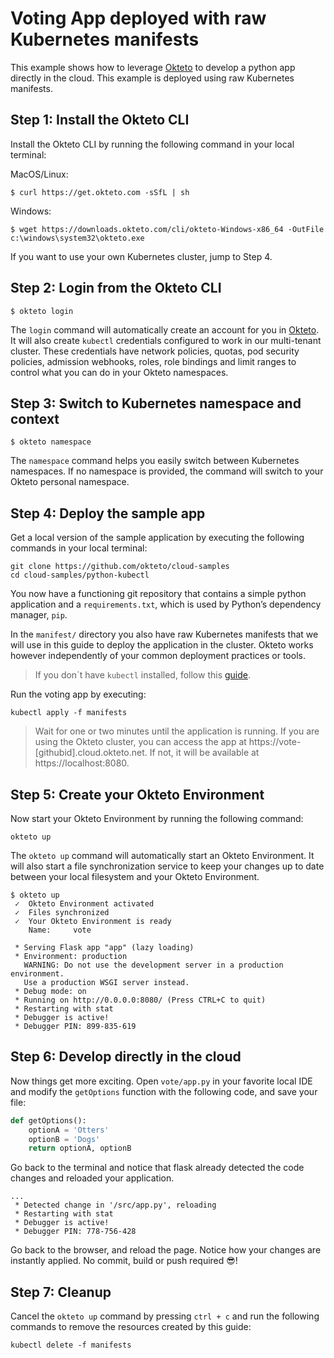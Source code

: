 # Voting App deployed with raw Kubernetes manifests

This example shows how to leverage [Okteto](https://okteto.com) to develop a python app directly in the cloud.
This example is deployed using raw Kubernetes manifests.

## Step 1: Install the Okteto CLI

Install the Okteto CLI by running the following command in your local terminal:

MacOS/Linux:

```console
$ curl https://get.okteto.com -sSfL | sh
```

Windows:

```console
$ wget https://downloads.okteto.com/cli/okteto-Windows-x86_64 -OutFile c:\windows\system32\okteto.exe
```

If you want to use your own Kubernetes cluster, jump to Step 4.

## Step 2: Login from the Okteto CLI

```console
$ okteto login
```

The `login` command will automatically create an account for you in [Okteto](https://cloud.okteto.com). It will also create `kubectl` credentials configured to work in our multi-tenant cluster. These credentials have network policies, quotas, pod security policies, admission webhooks, roles, role bindings and limit ranges to control what you can do in your Okteto namespaces.

## Step 3: Switch to Kubernetes namespace and context

```console
$ okteto namespace
```

The `namespace` command helps you easily switch between Kubernetes namespaces. If no namespace is provided, the command will switch to your Okteto personal namespace.


## Step 4: Deploy the sample app

Get a local version of the sample application by executing the following commands in your local terminal:

```console
git clone https://github.com/okteto/cloud-samples
cd cloud-samples/python-kubectl
```

You now have a functioning git repository that contains a simple python application and a `requirements.txt`, which is used by Python’s dependency manager, `pip`.

In the `manifest/` directory you also have raw Kubernetes manifests that we will use in this guide to deploy the application in the cluster. Okteto works however independently of your common deployment practices or tools.

> If you don´t have `kubectl` installed, follow this [guide](https://kubernetes.io/docs/tasks/tools/install-kubectl/).

Run the voting app by executing:

```console
kubectl apply -f manifests
```

> Wait for one or two minutes until the application is running. If you are using the Okteto cluster, you can access the app at https://vote-[githubid].cloud.okteto.net. If not, it will be available at https://localhost:8080.


## Step 5: Create your Okteto Environment

Now start your Okteto Environment by running the following command:

```console
okteto up

```
The `okteto up` command will automatically start an Okteto Environment. It will also start a file synchronization service to keep your changes up to date between your local filesystem and your Okteto Environment.

```console
$ okteto up
 ✓  Okteto Environment activated
 ✓  Files synchronized
 ✓  Your Okteto Environment is ready
    Name:     vote

 * Serving Flask app "app" (lazy loading)
 * Environment: production
   WARNING: Do not use the development server in a production environment.
   Use a production WSGI server instead.
 * Debug mode: on
 * Running on http://0.0.0.0:8080/ (Press CTRL+C to quit)
 * Restarting with stat
 * Debugger is active!
 * Debugger PIN: 899-835-619
 ```

## Step 6: Develop directly in the cloud

Now things get more exciting. Open `vote/app.py` in your favorite local IDE and modify the `getOptions` function with the following code, and save your file:

```python
def getOptions():
    optionA = 'Otters'
    optionB = 'Dogs'
    return optionA, optionB
```

Go back to the terminal and notice that flask already detected the code changes and reloaded your application.

```console
...
 * Detected change in '/src/app.py', reloading
 * Restarting with stat
 * Debugger is active!
 * Debugger PIN: 778-756-428
```

Go back to the browser, and reload the page. Notice how your changes are instantly applied. No commit, build or push required 😎! 


## Step 7: Cleanup

Cancel the `okteto up` command by pressing `ctrl + c` and run the following commands to remove the resources created by this guide: 

```console
kubectl delete -f manifests
```
